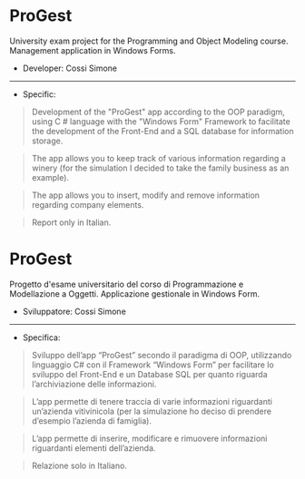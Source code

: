 # ProGest
University exam project for the Programming and Object Modeling course.
Management application in Windows Forms.

- Developer: Cossi Simone

------------

- Specific:
> Development of the "ProGest" app according to the OOP paradigm, using C # language with the "Windows Form" Framework to facilitate the development of the Front-End and a SQL database for information storage.

> The app allows you to keep track of various information regarding a winery (for the simulation I decided to take the family business as an example).

> The app allows you to insert, modify and remove information regarding company elements.

> Report only in Italian.

# ProGest
Progetto d'esame universitario del corso di Programmazione e Modellazione a Oggetti.
Applicazione gestionale in Windows Form.

- Sviluppatore: Cossi Simone

------------

- Specifica:
> Sviluppo dell’app “ProGest” secondo il paradigma di OOP, utilizzando linguaggio C# con il Framework “Windows Form” per facilitare lo sviluppo del Front-End e un Database SQL per quanto riguarda l’archiviazione delle informazioni.

> L’app permette di tenere traccia di varie informazioni riguardanti un’azienda vitivinicola (per la simulazione ho deciso di prendere d’esempio l’azienda di famiglia).

> L’app permette di inserire, modificare e rimuovere informazioni riguardanti elementi dell’azienda.

> Relazione solo in Italiano.
